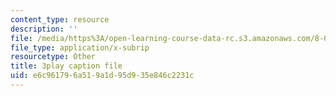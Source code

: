 ```yaml
---
content_type: resource
description: ''
file: /media/https%3A/open-learning-course-data-rc.s3.amazonaws.com/8-01sc-classical-mechanics-fall-2016/e6c961796a519a1d95d935e846c2231c_i4u7SZjoAs4.srt
file_type: application/x-subrip
resourcetype: Other
title: 3play caption file
uid: e6c96179-6a51-9a1d-95d9-35e846c2231c
---
```


